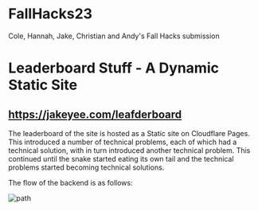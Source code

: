 # FallHacks23
Cole, Hannah, Jake, Christian and Andy's Fall Hacks submission








# Leaderboard Stuff - A Dynamic Static Site

## https://jakeyee.com/leafderboard




The leaderboard of the site is hosted as a Static site on Cloudflare Pages. This introduced a number of technical problems, each of which had a technical solution, with in turn introduced another technical problem. This continued until the snake started eating its own tail and the technical problems started becoming technical solutions. 

The flow of the backend is as follows:

![path](https://github.com/Masagoro1/FallHacks23/assets/99901262/a1f98001-6e95-4d4b-bfb9-8cb4fb8b9058)


